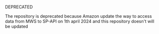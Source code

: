 DEPRECATED

The repository is deprecated because Amazon update the way to access data from MWS to SP-API on 1th april 2024 and this repository doesn't will be updated
